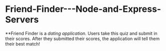 # Friend-Finder---Node-and-Express-Servers

**Friend Finder is a _dating application_.  Users take this quiz and submit in their scores.  After they submitted their scores, the application will tell them their best match!
